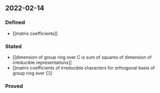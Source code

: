 ## 2022-02-14
### Defined
- [[matrix coefficients]]
### Stated
- [[dimension of group ring over C is sum of squares of dimension of irreducible representations]]
- [[matrix coefficients of irreducible characters for orthogonal basis of group ring over C]]
### Proved
